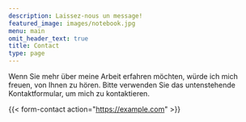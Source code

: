 ```yaml
---
description: Laissez-nous un message!
featured_image: images/notebook.jpg
menu: main
omit_header_text: true
title: Contact
type: page
---
```



Wenn Sie mehr über meine Arbeit erfahren möchten, würde ich mich freuen, von Ihnen zu hören. Bitte verwenden Sie das untenstehende Kontaktformular, um mich zu kontaktieren. 

{{< form-contact action="https://example.com"  >}}
